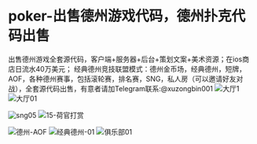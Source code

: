 # poker-出售德州游戏代码，德州扑克代码出售
出售德州游戏全套源代码，客户端+服务器+后台+策划文案+美术资源；在ios商店日流水40万美元；
经典德州竞技联盟模式：德州金币场，经典德州，短牌，AOF，各种德州赛事，包括滚轮赛，排名赛，SNG，私人房（可以邀请好友对战），全套源代码出售，有意者请加Telegram联系:@xuzongbin001
![大厅1](https://github.com/user-attachments/assets/5ae9d8a0-945a-47fd-b385-6f0b81a4410a)
![大厅01](https://github.com/user-attachments/assets/9e3064e8-1ddf-4578-a212-d6cc94cf24c3)

![sng05](https://github.com/user-attachments/assets/dce36b2d-6819-4342-b284-2b1e9a81ce16)
![15-荷官打赏](https://github.com/user-attachments/assets/496e2e3f-25ac-4374-bcd6-a3f6fc051066)

![德州-AOF](https://github.com/user-attachments/assets/0ca0a4e6-5080-469b-8451-f1a49452cb55)
![经典德州-01](https://github.com/user-attachments/assets/e23dccfd-77cd-41d8-8180-7b80d0ce0faa)
![俱乐部01](https://github.com/user-attachments/assets/fdf4ff0b-4eeb-422b-afe5-94d48770b69f)





